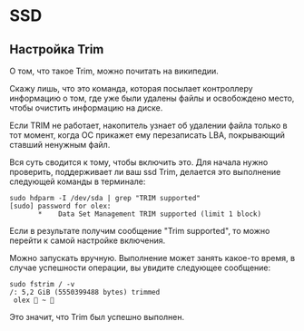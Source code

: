# SSD

## Настройка Trim

О том, что такое Trim, можно почитать на википедии.

Скажу лишь, что это команда, которая посылает контроллеру информацию о том, где уже были удалены файлы и освобождено место, чтобы очистить информацию на диске.

Если TRIM не работает, накопитель узнает об удалении файла только в тот момент, когда ОС прикажет ему перезаписать LBA, покрывающий ставший ненужным файл.

Вся суть сводится к тому, чтобы включить это. Для начала нужно проверить, поддерживает ли ваш ssd Trim, делается это выполнение следующей команды в терминале:

```
sudo hdparm -I /dev/sda | grep "TRIM supported"
[sudo] password for olex: 
	   *	Data Set Management TRIM supported (limit 1 block)
```

Если в результате получим сообщение "Trim supported", то можно перейти к самой настройке включения.

Можно запускать вручную. Выполнение может занять какое-то время, в случае успешности операции, вы увидите следующее сообщение:

```
sudo fstrim / -v
/: 5,2 GiB (5550399488 bytes) trimmed
 olex  ~  
```

Это значит, что Trim был успешно выполнен.
